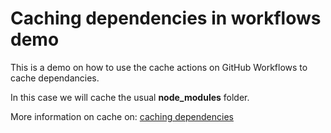 # Caching dependencies in workflows demo

This is a demo on how to use the cache actions on GitHub Workflows to cache dependancies.

In this case we will cache the usual **node_modules** folder.

More information on cache on: [caching dependencies](https://docs.github.com/en/actions/guides/caching-dependencies-to-speed-up-workflows)
